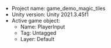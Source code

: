 <!-- UNITY CODE ASSIST INSTRUCTIONS START -->
- Project name: game_demo_magic_tiles
- Unity version: Unity 2021.3.45f1
- Active game object:
  - Name: PlayerInput
  - Tag: Untagged
  - Layer: Default
<!-- UNITY CODE ASSIST INSTRUCTIONS END -->